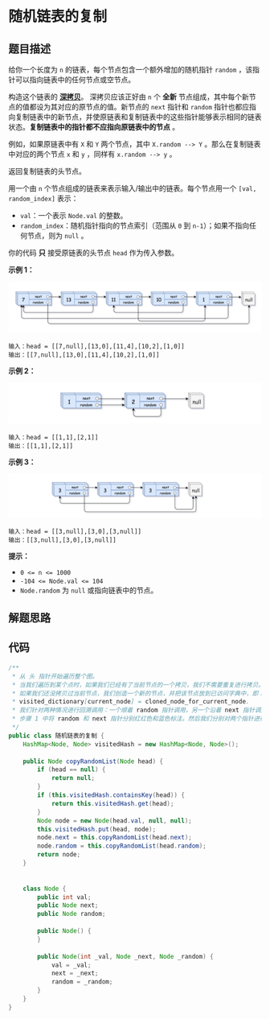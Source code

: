 # 随机链表的复制



## 题目描述

给你一个长度为 `n` 的链表，每个节点包含一个额外增加的随机指针 `random` ，该指针可以指向链表中的任何节点或空节点。

构造这个链表的 **[深拷贝](https://baike.baidu.com/item/深拷贝/22785317?fr=aladdin)**。 深拷贝应该正好由 `n` 个 **全新** 节点组成，其中每个新节点的值都设为其对应的原节点的值。新节点的 `next` 指针和 `random` 指针也都应指向复制链表中的新节点，并使原链表和复制链表中的这些指针能够表示相同的链表状态。**复制链表中的指针都不应指向原链表中的节点** 。

例如，如果原链表中有 `X` 和 `Y` 两个节点，其中 `X.random --> Y` 。那么在复制链表中对应的两个节点 `x` 和 `y` ，同样有 `x.random --> y` 。

返回复制链表的头节点。

用一个由 `n` 个节点组成的链表来表示输入/输出中的链表。每个节点用一个 `[val, random_index]` 表示：

- `val`：一个表示 `Node.val` 的整数。
- `random_index`：随机指针指向的节点索引（范围从 `0` 到 `n-1`）；如果不指向任何节点，则为 `null` 。

你的代码 **只** 接受原链表的头节点 `head` 作为传入参数。

 

**示例 1：**

![img](随机链表的复制.assets/e1.png)

```
输入：head = [[7,null],[13,0],[11,4],[10,2],[1,0]]
输出：[[7,null],[13,0],[11,4],[10,2],[1,0]]
```

**示例 2：**

![img](随机链表的复制.assets/e2.png)

```
输入：head = [[1,1],[2,1]]
输出：[[1,1],[2,1]]
```

**示例 3：**

**![img](随机链表的复制.assets/e3.png)**

```
输入：head = [[3,null],[3,0],[3,null]]
输出：[[3,null],[3,0],[3,null]]
```

 

**提示：**

- `0 <= n <= 1000`
- `-104 <= Node.val <= 104`
- `Node.random` 为 `null` 或指向链表中的节点。



## 解题思路



## 代码

```java
/**
 * 从 头 指针开始遍历整个图。
 * 当我们遍历到某个点时，如果我们已经有了当前节点的一个拷贝，我们不需要重复进行拷贝。
 * 如果我们还没拷贝过当前节点，我们创造一个新的节点，并把该节点放到已访问字典中，即：
 * visited_dictionary[current_node] = cloned_node_for_current_node.
 * 我们针对两种情况进行回溯调用：一个顺着 random 指针调用，另一个沿着 next 指针调用。
 * 步骤 1 中将 random 和 next 指针分别红红色和蓝色标注。然后我们分别对两个指针进行函数递归调用：
 */
public class 随机链表的复制 {
    HashMap<Node, Node> visitedHash = new HashMap<Node, Node>();

    public Node copyRandomList(Node head) {
        if (head == null) {
            return null;
        }
        if (this.visitedHash.containsKey(head)) {
            return this.visitedHash.get(head);
        }
        Node node = new Node(head.val, null, null);
        this.visitedHash.put(head, node);
        node.next = this.copyRandomList(head.next);
        node.random = this.copyRandomList(head.random);
        return node;
    }
	  

    class Node {
        public int val;
        public Node next;
        public Node random;

        public Node() {
        }

        public Node(int _val, Node _next, Node _random) {
            val = _val;
            next = _next;
            random = _random;
        }
    }
}
```

